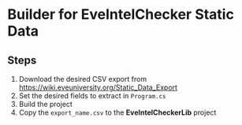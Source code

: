 ﻿# Builder for EveIntelChecker Static Data

## Steps

1) Download the desired CSV export from https://wiki.eveuniversity.org/Static_Data_Export
2) Set the desired fields to extract in ```Program.cs```
3) Build the project 
4) Copy the ```export_name.csv``` to the **EveIntelCheckerLib** project